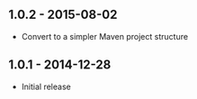## 1.0.2 - 2015-08-02

* Convert to a simpler Maven project structure

## 1.0.1 - 2014-12-28

* Initial release
